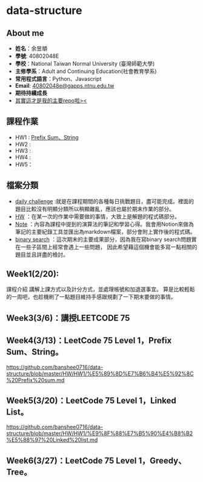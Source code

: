 # data-structure

## About me

- **姓名**：余昱頫
- **學號**: 40802048E
- **學校**：National Taiwan Normal University (臺灣師範大學)
- **主修學系**：Adult and Continuing Education(社會教育學系)
- **常用程式語言**：Python、Javascript
- **Email**: 40802048e@gapps.ntnu.edu.tw
- **期待持續成長**
- [其實這才是我的主要repo啦><](https://github.com/banshee0716/Leetcode)

## 課程作業

- HW1 : [Prefix Sum、String](https://www.youtube.com/watch?v=GkBrdpy9IUg&feature=youtu.be)
- HW2 :
- HW3 :
- HW4 :
- HW5：

## 檔案分類

- [daily challenge](https://github.com/banshee0716/data-structure/tree/master/daily%20challenge) :就是在課程期間的各種每日挑戰題目，盡可能完成。裡面的題目比較沒有明顯分類所以稍顯雜亂，應該也屬於期末作業的部分。
- [HW](TODO) ：在某一次的作業中需要做的事情，大致上是解題的程式碼部分。
- [Note](todo) ：內容為課程中提到的演算法的筆記和學習心得。我會用Notion來做為筆記的主要紀錄工具並匯出為markdown檔案，部分會附上實作後的程式碼。
- [binary search](https://github.com/banshee0716/data-structure/tree/master/binary%20search)
：這次期末的主要成果部分，因為我在寫binary search問題實在一些子區間上經常會遇上一些問題，
因此希望藉這個機會能多寫一點相關的題目並且詳盡的檢討。

## Week1(2/20):

課程介紹 講解上課方式以及計分方式，並處理帳號和加退選事宜。 算是比較輕鬆的一周吧，也趁機刷了一點題目維持手感跟規劃了一下期末要做的事情。

## Week3(3/6)：講授LEETCODE 75

## Week4(3/13)：LeetCode 75 Level 1，Prefix Sum、String。
https://github.com/banshee0716/data-structure/blob/master/HW/HW1/%E5%89%8D%E7%B6%B4%E5%92%8C%20Prefix%20sum.md
## Week5(3/20)：LeetCode 75 Level 1，Linked List。
https://github.com/banshee0716/data-structure/blob/master/HW/HW1/%E9%8F%88%E7%B5%90%E4%B8%B2%E5%88%97%20Linked%20list.md
## Week6(3/27)：LeetCode 75 Level 1，Greedy、Tree。
